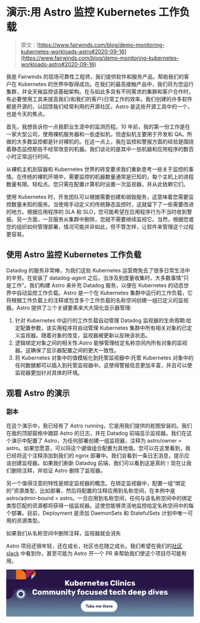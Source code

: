# 演示:用 Astro 监控 Kubernetes 工作负载

> 原文：[https://www.fairwinds.com/blog/demo-monitoring-kubernetes-workloads-astro#2020-09-16](https://www.fairwinds.com/blog/demo-monitoring-kubernetes-workloads-astro#2020-09-16)

 我是 Fairwinds 的现场可靠性工程师，我们提供软件和服务产品，帮助我们的客户在 Kubernetes 的世界中取得成功。在我们的最高接触产品中，我们将为您运行集群，并全天候监控该基础架构。在与如此多具有不同需求的集群和客户合作时，有必要使用工具来提高我们(和我们的客户)日常工作的效率。我们创建的许多软件都是开源的，以回馈我们经常利用的开源社区。Astro 是这些开源工具中的一个，也是今天的焦点。

首先，我想告诉你一点我职业生涯中的监测历程。10 年前，我的第一份工作是在一家大型公司，使用裸机服务器和一些虚拟机，但虚拟机主要用于开发和 QA。所做的大多数监控都是针对裸机的。在这一点上，我在监控和警报方面的经验是围绕着静态监控那些不经常改变的机器。我们谈论的是其中一些机器和应用程序的数百小时正常运行时间。

从裸机主机到容器和 Kubernetes 世界的转变要求我们重新思考一些关于监控的事情。在传统的裸机环境中，需要监控的机器数量通常是已知的，每个主机上的进程数量有限。轻松点。您只需在配置计算机时设置一次监视器，并从此依赖它们。

使用 Kubernetes 时，开发团队可以根据需要创建和销毁服务，这意味着您需要监控数量未知的服务。当使用手动定义的传统静态监控时，这就留下了一些需要改进的地方。根据应用程序的 SLA 和 SLO，您可能希望在应用程序行为不当时收到警报。另一方面，一旦服务从集群中删除，您就不需要继续监视它。当然，根据您或您的组织如何管理部署，情况可能并非如此，但不管怎样，让软件来管理这个过程更容易。

## **使用 Astro 监控 Kubernetes 工作负载**

Datadog 的服务非常棒，为我们这些 Kubernetes 运营商免去了很多日常生活中的辛劳。在安装了 datadog-agent 之后，当涉及到度量收集时，大多数事情“只是工作”。我们构建 Astro 来补充 Datadog 服务，以便在 Kubernetes 的动态世界中自动监控工作负载。Astro 是一个在 Kubernetes 集群中运行的工作负载，它将根据工作负载上的注释或包含多个工作负载的名称空间创建一组已定义的监视器。Astro 提供了三个关键要素来大大简化显示器管理:

1.  针对 Kubernetes 中运行的工作负载自动管理 Datadog 监视器的生命周期:给定配置参数，该实用程序将自动管理 Kubernetes 集群中所有相关对象的已定义监视器。随着对象的改变，监视器被更新以反映该状态。
2.  逻辑绑定对象之间的相关性:Astro 能够管理给定名称空间内所有对象的监视器。这确保了显示器配置之间的更大一致性。
3.  将 Kubernetes 对象中的值模板化到托管监视器中:托管 Kubernetes 对象中的任何数据都可以插入到托管监视器中。这使得警报信息更加丰富，并且可以使监视器更加针对具体的环境。

## **观看 Astro 的演示**

### 副本

在这个演示中，我已经有了 Astro running，它是用我们提供的舵图安装的。我们在我的顶部窗格中跟踪 Astro 的日志，并在 Datadog 前端显示监视器。我们在这个演示中配置了 Astro，为任何部署创建一组监视器，注释为 astro/owner = astro。如果您愿意，可以将这个键值组合配置为其他值。您可以在这里看到，我已经将这个注释添加到我们的 nginx 部署中。我们会看到一条日志消息，提示应该创建监视器。如果我们刷新 Datadog 前端，我们可以看到这是真的！现在让我们删除注释，并验证 Astro 删除了监视器。

另一个值得注意的特性是绑定监视器的概念。在绑定监视器中，配置一组“绑定的”资源类型，比如部署，然后将配置的注释应用到名称空间，在本例中是 astro/admin-bound = astro。一旦应用到名称空间，任何与该名称空间中的绑定类型匹配的资源都将获得一组监视器。这使您能够灵活地监控给定名称空间中的每个部署。目前，Deployment 是添加 DaemonSets 和 StatefulSets 计划中唯一可用的资源类型。

如果我们从名称空间中删除注释，监视器就会消失

Astro 项目还很年轻，还在成长，社区也在随之成长。我们希望在我们的[社区 slack](http://fairwindscommunity.slack.com) 中看到你，甚至可能为 Astro 开一个 PR 来帮助我们使这个项目尽可能有用。

[![Kubernetes Clinics: Community focused tech deep dives](img/eb0e55f0923f5ff4b7db67c467359b19.png)](https://cta-redirect.hubspot.com/cta/redirect/2184645/41811205-0655-4320-83cf-dd295b586d2f)